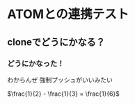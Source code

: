 # ATOMとの連携テスト
## cloneでどうにかなる？
### どうにかなった！
わからんぜ
強制プッシュがいいみたい

 $\frac{1}{2} - \frac{1}{3} = \frac{1}{6}$
